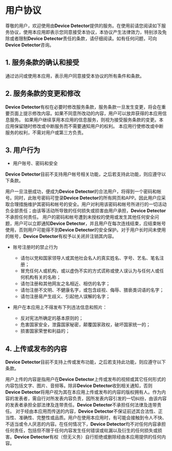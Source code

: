 # 用户协议
尊敬的用户，欢迎使用由**Device Detector**提供的服务。在使用前请您阅读如下服务协议，使用本应用即表示您同意接受本协议，本协议产生法律效力，特别涉及免除或者限制**Device Detector**责任的条款，请仔细阅读。如有任何问题，可向**Device Detector**咨询。

## 1. 服务条款的确认和接受

通过访问或使用本应用，表示用户同意接受本协议的所有条件和条款。

## 2. 服务条款的变更和修改

**Device Detector**有权在必要时修改服务条款，服务条款一旦发生变更，将会在重要页面上提示修改内容。如果不同意所改动的内容，用户可以放弃获得的本应用信息服务。 如果用户继续享用本应用的信息服务，则视为接受服务条款的变更。本应用保留随时修改或中断服务而不需要通知用户的权利。 本应用行使修改或中断服务的权利，不需对用户或第三方负责。

## 3. 用户行为

- 用户账号、密码和安全

**Device Detector**目前不支持用户帐号相关功能，之后若支持此功能，则应遵守以下条款。

用户一旦注册成功，便成为**Device Detector**的合法用户，将得到一个密码和帐号。同时，此账号密码可登录**Device Detector**的所有网页和APP。因此用户应采取合理措施维护其密码和帐号的安全。用户对利用该密码和帐号所进行的一切活动负全部责任；由该等活动所导致的任何损失或损害由用户承担，**Device Detector**不承担任何责任。 用户的密码和帐号遭到未授权的使用或发生其他任何安全问题，用户可以立即通知**Device Detector**，并且用户在每次连线结束，应结束帐号使用，否则用户可能得不到**Device Detector**的安全保护。对于用户长时间未使用的帐号，**Device Detector**有权予以关闭并注销其内容。

- 账号注册时的禁止行为
   - 请勿以党和国家领导人或其他社会名人的真实姓名、字号、艺名、笔名注册；
   - 冒充任何人或机构，或以虚伪不实的方式谎称或使人误认为与任何人或任何机构有关的名称；
   - 请勿注册和其他网友之名相近、相仿的名字；
   - 请勿注册不文明、不健康名字，或包含歧视、侮辱、猥亵类词语的名字；
   - 请勿注册易产生歧义、引起他人误解的名字；
   
- 用户在本应用上不得发布下列违法信息和照片：
   - 反对宪法所确定的基本原则的；
   - 危害国家安全，泄露国家秘密，颠覆国家政权，破坏国家统一的；
   - 损害国家荣誉和利益的；

## 4. 上传或发布的内容

**Device Detector**目前不支持上传或发布功能，之后若支持此功能，则应遵守以下条款。

用户上传的内容是指用户在**Device Detector**上传或发布的视频或其它任何形式的内容包括文字、图片、音频等。除非**Device Detector**收到相关通知，否则**Device Detector**将用户视为其在本应用上传或发布的内容的版权拥有人。作为内容的发表者，需自行对所发表内容负责，因所发表内容引发的一切纠纷，由该内容的发表者承担全部法律及连带责任。**Device Detector**不承担任何法律及连带责任。 对于经由本应用而传送的内容，**Device Detector**不保证前述其合法性、正当性、准确性、完整性或品质。用户在使用本应用时，有可能会接触到令人不快、不适当或令人厌恶的内容。在任何情况下，**Device Detector**均不对任何内容承担任何责任，包括但不限于任何内容发生任何错误或纰漏以及衍生的任何损失或损害。**Device Detector**有权（但无义务）自行拒绝或删除经由本应用提供的任何内容。